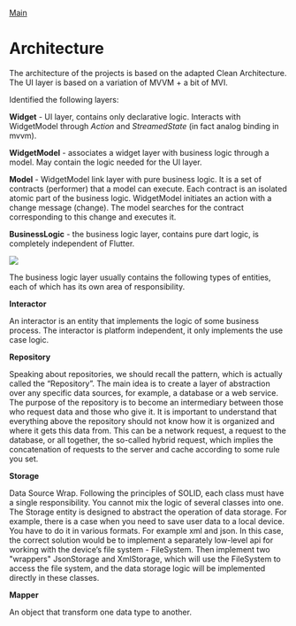 [Main](../main.md)

# Architecture

The architecture of the projects is based on the adapted Clean Architecture.
The UI layer is based on a variation of MVVM + a bit of MVI.

Identified the following layers:

**Widget** - UI layer, contains only declarative logic. Interacts with WidgetModel through *Action* and *StreamedState* (in fact analog binding in mvvm).

**WidgetModel** - associates a widget layer with business logic through a model. May contain the logic needed for the UI layer.

**Model** - WidgetModel link layer with pure business logic. It is a set of contracts (performer) that a model can execute. Each contract is an isolated atomic part of the business logic. WidgetModel initiates an action with a change message (change). The model searches for the contract corresponding to this change and executes it.

**BusinessLogic** - the business logic layer, contains pure dart logic, is completely independent of Flutter.

![](../images/mwwm.png) 

The business logic layer usually contains the following types of entities, each of which has its own area of responsibility.

**Interactor**

An interactor is an entity that implements the logic of some business process. The interactor is platform independent, it only implements the use case logic.

**Repository**

Speaking about repositories, we should recall the pattern, which is actually called the “Repository”. The main idea is to create a layer of abstraction over any specific data sources, for example, a database or a web service. The purpose of the repository is to become an intermediary between those who request data and those who give it. It is important to understand that everything above the repository should not know how it is organized and where it gets this data from. This can be a network request, a request to the database, or all together, the so-called hybrid request, which implies the concatenation of requests to the server and cache according to some rule you set.

**Storage**

Data Source Wrap. Following the principles of SOLID, each class must have a single responsibility. You cannot mix the logic of several classes into one. The Storage entity is designed to abstract the operation of data storage. For example, there is a case when you need to save user data to a local device. You have to do it in various formats. For example xml and json. In this case, the correct solution would be to implement a separately low-level api for working with the device’s file system - FileSystem. Then implement two "wrappers" JsonStorage and XmlStorage, which will use the FileSystem to access the file system, and the data storage logic will be implemented directly in these classes.

**Mapper**

An object that transform one data type to another.